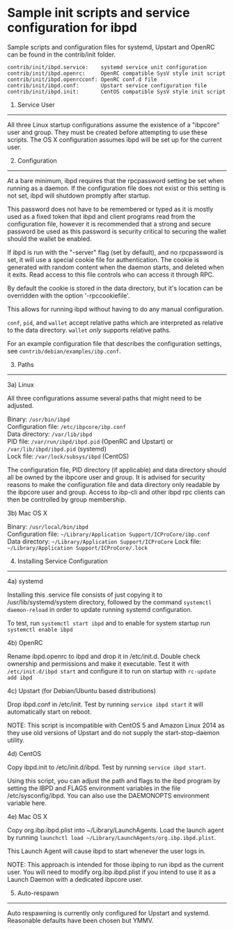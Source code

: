 Sample init scripts and service configuration for ibpd
==========================================================

Sample scripts and configuration files for systemd, Upstart and OpenRC
can be found in the contrib/init folder.

    contrib/init/ibpd.service:    systemd service unit configuration
    contrib/init/ibpd.openrc:     OpenRC compatible SysV style init script
    contrib/init/ibpd.openrcconf: OpenRC conf.d file
    contrib/init/ibpd.conf:       Upstart service configuration file
    contrib/init/ibpd.init:       CentOS compatible SysV style init script

1. Service User
---------------------------------

All three Linux startup configurations assume the existence of a "ibpcore" user
and group.  They must be created before attempting to use these scripts.
The OS X configuration assumes ibpd will be set up for the current user.

2. Configuration
---------------------------------

At a bare minimum, ibpd requires that the rpcpassword setting be set
when running as a daemon.  If the configuration file does not exist or this
setting is not set, ibpd will shutdown promptly after startup.

This password does not have to be remembered or typed as it is mostly used
as a fixed token that ibpd and client programs read from the configuration
file, however it is recommended that a strong and secure password be used
as this password is security critical to securing the wallet should the
wallet be enabled.

If ibpd is run with the "-server" flag (set by default), and no rpcpassword is set,
it will use a special cookie file for authentication. The cookie is generated with random
content when the daemon starts, and deleted when it exits. Read access to this file
controls who can access it through RPC.

By default the cookie is stored in the data directory, but it's location can be overridden
with the option '-rpccookiefile'.

This allows for running ibpd without having to do any manual configuration.

`conf`, `pid`, and `wallet` accept relative paths which are interpreted as
relative to the data directory. `wallet` *only* supports relative paths.

For an example configuration file that describes the configuration settings,
see `contrib/debian/examples/ibp.conf`.

3. Paths
---------------------------------

3a) Linux

All three configurations assume several paths that might need to be adjusted.

Binary:              `/usr/bin/ibpd`  
Configuration file:  `/etc/ibpcore/ibp.conf`  
Data directory:      `/var/lib/ibpd`  
PID file:            `/var/run/ibpd/ibpd.pid` (OpenRC and Upstart) or `/var/lib/ibpd/ibpd.pid` (systemd)  
Lock file:           `/var/lock/subsys/ibpd` (CentOS)  

The configuration file, PID directory (if applicable) and data directory
should all be owned by the ibpcore user and group.  It is advised for security
reasons to make the configuration file and data directory only readable by the
ibpcore user and group.  Access to ibp-cli and other ibpd rpc clients
can then be controlled by group membership.

3b) Mac OS X

Binary:              `/usr/local/bin/ibpd`  
Configuration file:  `~/Library/Application Support/ICProCore/ibp.conf`  
Data directory:      `~/Library/Application Support/ICProCore`
Lock file:           `~/Library/Application Support/ICProCore/.lock`

4. Installing Service Configuration
-----------------------------------

4a) systemd

Installing this .service file consists of just copying it to
/usr/lib/systemd/system directory, followed by the command
`systemctl daemon-reload` in order to update running systemd configuration.

To test, run `systemctl start ibpd` and to enable for system startup run
`systemctl enable ibpd`

4b) OpenRC

Rename ibpd.openrc to ibpd and drop it in /etc/init.d.  Double
check ownership and permissions and make it executable.  Test it with
`/etc/init.d/ibpd start` and configure it to run on startup with
`rc-update add ibpd`

4c) Upstart (for Debian/Ubuntu based distributions)

Drop ibpd.conf in /etc/init.  Test by running `service ibpd start`
it will automatically start on reboot.

NOTE: This script is incompatible with CentOS 5 and Amazon Linux 2014 as they
use old versions of Upstart and do not supply the start-stop-daemon utility.

4d) CentOS

Copy ibpd.init to /etc/init.d/ibpd. Test by running `service ibpd start`.

Using this script, you can adjust the path and flags to the ibpd program by
setting the IBPD and FLAGS environment variables in the file
/etc/sysconfig/ibpd. You can also use the DAEMONOPTS environment variable here.

4e) Mac OS X

Copy org.ibp.ibpd.plist into ~/Library/LaunchAgents. Load the launch agent by
running `launchctl load ~/Library/LaunchAgents/org.ibp.ibpd.plist`.

This Launch Agent will cause ibpd to start whenever the user logs in.

NOTE: This approach is intended for those ibping to run ibpd as the current user.
You will need to modify org.ibp.ibpd.plist if you intend to use it as a
Launch Daemon with a dedicated ibpcore user.

5. Auto-respawn
-----------------------------------

Auto respawning is currently only configured for Upstart and systemd.
Reasonable defaults have been chosen but YMMV.
